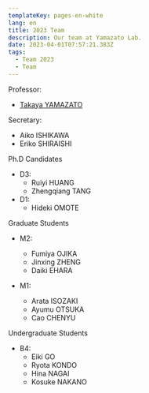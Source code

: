 ```yaml
---
templateKey: pages-en-white
lang: en
title: 2023 Team
description: Our team at Yamazato Lab.
date: 2023-04-01T07:57:21.383Z
tags:
  - Team 2023
  - Team
---
```


Professor:

- [Takaya YAMAZATO](/team/Takaya-Yamazato/)

Secretary:

- Aiko ISHIKAWA
- Eriko SHIRAISHI

Ph.D Candidates

- D3:
  - Ruiyi HUANG
  - Zhengqiang TANG
- D1:
  - Hideki OMOTE

Graduate Students

- M2:

  - Fumiya OJIKA
  - Jinxing ZHENG
  - Daiki EHARA

- M1:
  - Arata ISOZAKI
  - Ayumu OTSUKA
  - Cao CHENYU

Undergraduate Students

- B4:
  - Eiki GO
  - Ryota KONDO
  - Hina NAGAI
  - Kosuke NAKANO
